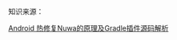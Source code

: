 


知识来源：

[Android 热修复Nuwa的原理及Gradle插件源码解析](https://blog.csdn.net/sbsujjbcy/article/details/50812674)
